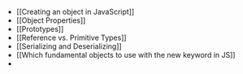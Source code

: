 - [[Creating an object in JavaScript]]
- [[Object Properties]]
- [[Prototypes]]
- [[Reference vs. Primitive Types]]
- [[Serializing and Deserializing]]
- [[Which fundamental objects to use with the new keyword in JS]]
- 